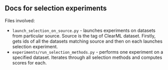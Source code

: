 ## Docs for selection experiments

Files involved:
* `launch_selection_on_source.py` - launches experiments on datasets from particular source. Source is the tag of ClearML dataset. Firstly, gets ids of all the datasets matching source and then on each launches selection experiment.
* `experiments/run_selection_methods.py` - performs one experiment on a specified dataset. Iterates through all selection methods and computes scores for each. 